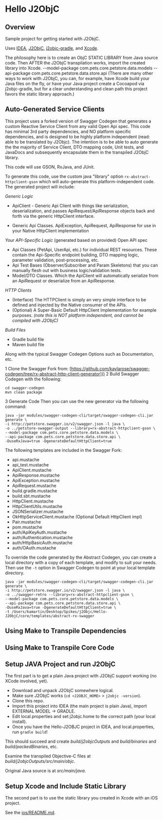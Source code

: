 Hello J2ObjC
============


Overview
--------
Sample project for getting started with J2ObjC.

Uses [IDEA](https://www.jetbrains.com/idea/), [J2ObjC](http://j2objc.org/),
[j2objc-gradle](https://github.com/j2objc-contrib/j2objc-gradle),
and [Xcode](https://developer.apple.com/xcode/).

The philosophy here is to create an ObjC STATIC LIBRARY from Java source code.
Then AFTER the J2ObjC transpilation works, import the created library into Xcode.
--model-package com.pets.core.petstore.data.models --api-package com.pets.core.petstore.data.store.api
(There are many other ways to work with J2ObjC, you can, for example, have Xcode build your
Java files on the fly, or have your Java project create a Cocoapod via j2objc-gradle,
but for a clear understanding and clean path this project favors the static library approach.)

Auto-Generated Service Clients
--------
This project uses a forked version of Swagger Codegen that generates a custom
Reactive Service Client from any valid Open Api spec. This code has minimal 3rd party dependencies,
and NO platform specific dependencies, and is designed to be highly platform independent (read: able to be translated by J2Objc).
The intention is to be able to auto generate the the majority of Service Client, DTO mapping code, Unit tests, and JavaDocs
and subsequently encapsulate them in the transpiled J2ObjC library.

This code will use GSON, RxJava, and JUnit.

To generate this code, use the custom java "library" option ```rx-abstract-httpclient-gson``` which
will auto-generate this platform-independent code. The generated project will include:

*Generic Logic*
- ApiClient - Generic Api Client with things like serialization, deserialization, and passes ApiRequest/ApiResponse objects
back and forth via the generic HttpClient interface.

- Generic Api Classes. ApiException, ApiRequest, ApiResponse for use in your Native HttpClient implementation

*Your API-Specific Logic* (generated based on provided) Open API spec
- Api Classes (PetApi, UserApi, etc.) for individual REST resources. These contain the Api-Specific endpoint building,
DTO mapping logic, parameter validation, post-processing, etc.
- Api Test Bases (Observer/Subscriber and Param Skeletons) that you can manually flesh out with business logic/validation tests.
- Model/DTO Classes. Which the ApiClient will automatically serialize from an ApiRequest or deserialize from an ApiResponse.

*HTTP Clients*
- (Interface) The HTTPClient is simply an very simple interface to be defined and injected by the Native consumer of the APIs.
- (Optional) A Super-Basic Default HttpClient Implementation for example purposes. *(note this is NOT platform independent,
and cannot be compiled with J2ObjC)*

*Build Files*
- Gradle build file
- Maven build file

Along with the typical Swagger Codegen Options such as Documentation, etc.

1 Clone the Swagger Fork from: [https://github.com/kaylarose/swagger-codegen/tree/rx-abstract-http-client-generator]()
2 Build Swagger Codegen with the following:
```
cd swagger-codegen
mvn clean package
```
3 Generate Code
Then you can use the new generator via the following command:
```
java -jar modules/swagger-codegen-cli/target/swagger-codegen-cli.jar generate \
-i http://petstore.swagger.io/v2/swagger.json -l java \
-o ../petstore-swagger-output --library=rx-abstract-httpclient-gson \
--model-package com.pets.core.petstore.data.models \
--api-package com.pets.core.petstore.data.store.api \
-DuseRxJava=true -DgenerateDefaultHttpClient=true
```

The following templates are included in the Swagger Fork:
- api.mustache
- api_test.mustache
- ApiClient.mustache
- ApiResponse.mustache
- ApiException.mustache
- ApiRequest.mustache
- build.gradle.mustache
- build.sbt.mustache
- HttpClient.mustache
- HttpClientUtils.mustache
- JSONSerializer.mustache
- OkHttpServiceClient.mustache (Optional Default HttpClient impl)
- Pair.mustache
- pom.mustache
- auth/ApiKeyAuth.mustache
- auth/Authentication.mustache
- auth/HttpBasicAuth.mustache
- auth/OAuth.mustache

To override the code generated by the Abstract Codegen, you can create a local directory with a copy of each template,
and modify to suit your needs. Then use the ```-t``` option in Swagger Codegen to point at your local template directory.

```
java -jar modules/swagger-codegen-cli/target/swagger-codegen-cli.jar generate \
-i http://petstore.swagger.io/v2/swagger.json -l java \
-o ../swagger-retro --library=rx-abstract-httpclient-gson \
--model-package com.pets.core.petstore.data.models \
--api-package com.pets.core.petstore.data.store.api \
-DuseRxJava=true -DgenerateDefaultHttpClient=true \
-t /Users/kamartin/Desktop/Spikes/j2Objc/Hello-J2ObjC/core/templates/abstract-rx-swagger
```

Using Make to Transpile Dependencies
--------

Using Make to Transpile Core Code
--------

Setup JAVA Project and run J2ObjC
----------------------------------

The first part is to get a plain Java project with J2ObjC support working (no XCode involved, yet).

* Download and unpack J2ObjC somewhere logical.
* Make sure J2ObjC works (```cd <J2OBJC_HOME>``` >  ```j2objc -version```).
* Clone this repo.
* Import this project into IDEA (the main project is plain Java), import EXTERNAL MODEL -> GRADLE.
* Edit local.properties and set j2objc.home to the correct path (your local install).
* Once you have the Hello-J2OBJC project in IDEA, and local.properties, run ```gradle build```!

This should succeed and create *build/j2objcOutputs* and *build/binaries* and *build/packedBinaries*, etc.

Examine the transpiled Objective-C files at *build/j2objcOutputs/src/main/objc*.

Original Java source is at *src/main/java*.


Setup Xcode and Include Static Library
---------------------------------------

The second part is to use the static library you created in Xcode with an iOS project.

See the [ios/README.md](./ios/README.md).



